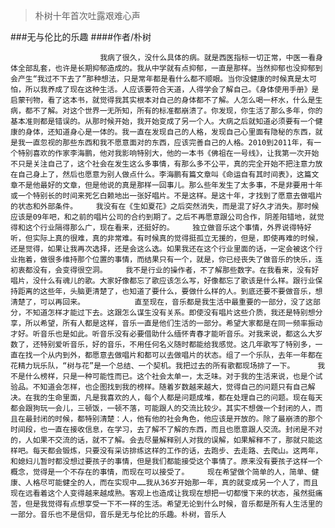 > 朴树十年首次吐露艰难心声

###无与伦比的乐趣
####作者/朴树

						我病了很久，没什么具体的病。就是西医指标一切正常，中医一看身体全部乱套，也许是长期抑郁造成的。我从中学就有点抑郁，一直是那样。当然抑郁也没抑郁到会产生“我过不下去了”那种想法，只是常年都是看什么都不顺眼。当你没健康的时候真是太可怕，所以我养成了现在这种生活。人应该要符合天道，人得学会了解自己。《身体使用手册》是启蒙刊物，看了这本书，就觉得我其实根本对自己的身体都不了解。人怎么喝一杯水，什么是生病，都不了解。对这个世界一无所知，所有的标准都崩溃了。你发现，你生活了那么多年，你的基本准则都是错误的。从那时候开始，我开始变成了另一个人。大病之后就知道必须要有一个健康的身体，还知道身心是一体的。我一直在发现自己的人格，发现自己心里面有隐秘的东西，就是我一直忽视的那些东西和我不愿意面对的东西，应该完善自己的人格。2010到2011年，有一个特别喜欢的作家李海鹏，他对我影响特别大，他的一本书《佛祖在一号线》，让我第一次开始不只是关注自己了，这个社会在发生这么多事情，有那么多不公平，真的完全开始不把注意力放在自己身上了，然后也愿意为别人做点什么。李海鹏有篇文章叫《命运自有其时间表》，这篇文章不是他最好的文章，但是他说的真是那样一回事儿。那么些年发生了太多事，不是非要用十年或一个特别长的时间来死乞白赖地出一张好唱片。不是这样。是这十年，才找到了愿意去做唱片的状态和外部条件。　　　我没有在《生如夏花》之后突然消失，而是混了好久才消失。那时候应该是09年吧，和之前的唱片公司的合约到期了。之后不再愿意跟公司合作，阴差阳错地，就觉得和这个行业隔得那么广，现在看来，还挺好的。　　　独立做音乐这个事情，外界说得特好听，但实际上真的很难，真的非常难。有时候真的觉得挺孤立无援的，但是，即使再难的时候，还是觉得，如果让我再次选择，还是会这么选。如果我还在这个行业里面的话，一定会被这个行业拖着，做很多维持那个位置的事情，而结果只有一个，就是，你已经丧失了做音乐的快乐，连初衷都没有，会变得很空洞。　　　我不是行业的操作者，不了解那些数字。在我看来，没有好唱片，没什么有魂儿的歌。大家好像都忘了歌应该怎么写，好像都忘了歌该是什么样。跟行业保持距离的这些年，头脑更清楚了，也知道了要什么，要做什么样的人。到底还要不要做音乐，想清楚了，可以再回来。　　　 　　　 直至现在，音乐都是我生活中最重要的一部分，没了这部分，不知道怎样才能过下去。这跟怎么谋生没有关系。即使没有唱片这些介质，我还是特别想分享，所以希望，所有人都是这样，音乐一直是他们生活的一部分。希望大家都是在同一频率振动才好。听音乐也是如此。听音乐没有必要借助什么缅怀青春才能听音乐。对我来说，都这么大岁数了，还特别爱听音乐，好的音乐，不用任何名义随时都能给我感觉。这几年歌写了特别多，一直在找一个从内到外，都愿意去做唱片和都可以去做唱片的状态。组了一个乐队，去年一年都在花精力玩乐队，“树与花”是一个总结、一个契机。我把过去的所有歌都现场排了一下。　　　 我不是什么榜样，只是一种可能性而已。这个社会太单一，太乏味。对于我的生活来说，也是个试验品。不知道会怎样，也企图找到我的榜样。随着岁数越来越大，觉得自己的问题只有自己解决。在我的生命里面，凡是我喜欢的人，每个人都是问题成堆，都在处理自己的问题。现在每天都会跟狗玩一会儿，三顿饭，一顿不落，可能跟人的交流比较少。其实不想做一个封闭的人，而且在最封闭的时候，都特别清楚：人，他有他的社会角色，他应该是开放的。除了最崩溃的那个时间段，也一直在接收信息，在学习，去了解不了解的东西，而且也愿意跟人交流。封闭是不对的，人如果不交流的话，就不了解。会去尽量解释别人对我的误解，如果解释不了，那就只能这样吧。每天都会锻炼，只要没有采访排练这样的工作的话，去跑步、去走路、去爬山。这两年，和媳妇儿暂时都没想过要孩子的事情，但是我们都能接受这个事情了。原来没有要孩子这样一个概念，觉得是一个不存在的事情，而现在可以接受了。　　　现在希望做个简单的人，简单、健康、人格尽可能健全的人，而在实现中……我从36岁开始那一年，真的就变成另一个人了，而且现在远看着这个人变得越来越成熟。客观上也造成让我现在想把一切都慢下来的状态，虽然挺痛苦，但是我觉得有点想享受一下不一样的生活。希望无论到什么时候，音乐都是所有人生活里的一部分。音乐也不是信仰，音乐是无与伦比的乐趣。朴树，音乐人 